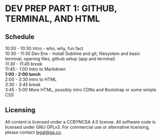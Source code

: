 # DEV PREP PART 1: GITHUB, TERMINAL, AND HTML

## Schedule

10:00 - 10:30 Intro - who, why, fun fact  
10:30 - 11:30 Dev Env - Install Sublime and git; filesystem and basic terminal, opening files, github setup (app and terminal)  
<em>11:30 - 11:45 break</em>  
11:45 - 1:00 Intro to Markdown  
<strong>1:00 - 2:00 lunch </strong>  
2:00 - 3:30 Intro to HTML  
<em>3:30 - 3:45 break</em>  
3:45 - 5:00 More HTML, possibly intro CDNs and Bootstrap or some simple CSS

## Licensing
All content is licensed under a CC­BY­NC­SA 4.0 license.
All software code is licensed under GNU GPLv3. For commercial use or alternative licensing, please contact legal@ga.co.